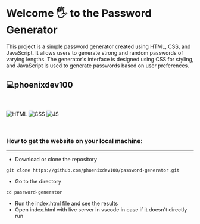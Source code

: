 # Welcome 🖐 to the Password Generator

This project is a simple password generator created using HTML, CSS, and JavaScript. It allows users to generate strong and random passwords of varying lengths. The generator's interface is designed using CSS for styling, and JavaScript is used to generate passwords based on user preferences.

## 💻phoenixdev100

<br>

![HTML](https://img.shields.io/badge/html5%20-%23E34F26.svg?&style=for-the-badge&logo=html5&logoColor=white)
![CSS](https://img.shields.io/badge/css3%20-%231572B6.svg?&style=for-the-badge&logo=css3&logoColor=white)
![JS](https://img.shields.io/badge/javascript%20-%23323330.svg?&style=for-the-badge&logo=javascript&logoColor=%23F7DF1E)

<br>

### How to get the website on your local machine:

---

- Download or clone the repository

```
git clone https://github.com/phoenixdev100/password-generator.git
```

- Go to the directory

```
cd password-generator
```

- Run the index.html file and see the results
- Open index.html with live server in vscode in case if it doesn't directly run
  <br>
